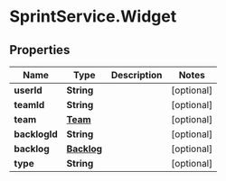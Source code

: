 # SprintService.Widget

## Properties

Name | Type | Description | Notes
------------ | ------------- | ------------- | -------------
**userId** | **String** |  | [optional] 
**teamId** | **String** |  | [optional] 
**team** | [**Team**](Team.md) |  | [optional] 
**backlogId** | **String** |  | [optional] 
**backlog** | [**Backlog**](Backlog.md) |  | [optional] 
**type** | **String** |  | [optional] 


